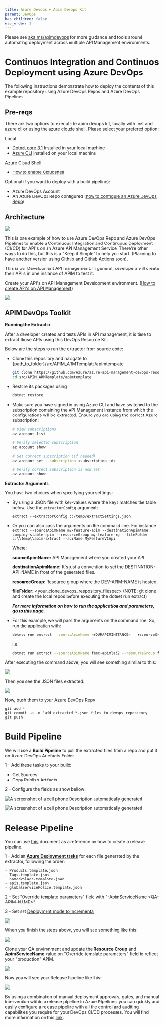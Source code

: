 ```yaml
---
title: Azure Devops + Apim Devops Kit
parent: DevOps
has_children: false
nav_order: 1
---
```



Please see [aka.ms/apimdevops](http://aka.ms/apimdevops) for more guidance and tools around automating deployment across multiple API Management environments.

# Continuos Integration and Continuos Deployment using Azure DevOps

The following instructions demonstrate how to deploy the contents of this example repository using Azure DevOps Repos and Azure DevOps Pipelines.

## Pre-reqs

There are two options to execute te apim devops kit, locally with .net and azure cli or using the azure cloude shell. Please select your prefered option:


Local
- [Dotnet core 3.1](https://dotnet.microsoft.com/download) Installed in your local machine
- [Azure CLI](https://docs.microsoft.com/en-us/cli/azure/install-azure-cli) installed on your local machine 

Azure Cloud Shell
- [How to enable Cloudshell](https://newhelptech.wordpress.com/2019/05/18/step-by-step-how-to-enable-azure-cloud-shell-in-microsoft-azure/)

Optional(if you want to deploy with a build pipeline):

- Azure DevOps Account
- An Azure DevOps Repo configured ([how to configure an Azure DevOps Repo](https://docs.microsoft.com/en-us/azure/devops/repos/get-started/sign-up-invite-teammates?view=azure-devops))


## Architecture

![](../../assets/images/apim-devops-architecture.png)

This is one example of how to use Azure DevOps Repo and Azure DevOps Pipelines to enable a Continuous Integration and Continuous Deployment (CI/CD) for API\'s on an Azure API Management Service. There're other ways to do this, but this is a \"Keep it Simple\" to help you start. (Planning to have another version using Github and Github Actions soon).

This is our Development API management. In general, developers will create their API\'s in one instance of APIM to test it.

Create your API's on API Management Development environment. ([How to create API's on API Management](https://docs.microsoft.com/en-us/azure/api-management/import-and-publish))

![](../../assets/images/apim-dev.png)

## APIM DevOps Toolkit

**Running the Extractor**

After a developer creates and tests APIs in API management, it is time to extract those APIs using this DevOps Resource Kit.

Below are the steps to run the extractor from source code:

- Clone this repository and navigate to {path\_to\_folder}/src/APIM\_ARMTemplate/apimtemplate
    ```bash
    git clone https://github.com/Azure/azure-api-management-devops-resource-kit.git
    cd src/APIM_ARMTemplate/apimtemplate
    ```
- Restore its packages using

    ```bash
    dotnet restore 
    ```

- Make sure you have signed in using Azure CLI and have switched to the subscription containing the API Management instance from which the configurations will be extracted. Ensure you are using the correct Azure subscription: 

   ```bash
   # View subscriptions
   az account list
   ```

   ```bash
   # Verify selected subscription
   az account show
   ```

   ```bash
   # Set correct subscription (if needed)
   az account set --subscription <subscription_id>

   # Verify correct subscription is now set
   az account show
   ```


**Extractor Arguments**

You have two choices when specifying your settings:

- By using a JSON file with key-values where the keys matches the table below. Use the `extractorConfig` argument:

    `extract --extractorConfig c:/temp/extractSettings.json` 

- Or you can also pass the arguments on the command line. For instance 
    `extract --sourceApimName my-feature-apim --destinationApimName company-stable-apim --resourceGroup my-feature-rg --fileFolder c:\\temp\\apim-extract --apiName MyFeatureV1Api`


    Where:

    **sourceApimName:** API Management where you created your API

    **destinationApimName:** It\'s just a convention to set the DESTINATION-API-NAME in front of the generated files.

    **resourceGroup:** Resource group where the DEV-APIM-NAME is hosted.

    **fileFolder:**  <your_clone_devops_respository_filespec>  (NOTE: git clone and create the local repos before executing the dotnet run extract) 

    ***For more information on how to run the application and parameters, [go to this page](https://github.com/Azure/azure-api-management-devops-resource-kit/blob/master/src/APIM_ARMTemplate/README.md#extractor).***

- For this example, we will pass the arguments on the command line.  So, run the application with:

    ```bash
    dotnet run extract --sourceApimName <YOURAPIMINSTANCE> --resourceGroup <YOURAPIMRESOURCEGROUP> --destinationApimName <NEWAPIMINSTANCE>  --fileFolder apim-extract
    ```

    i.e.
    ```bash
    dotnet run extract --sourceApimName famc-apimlab2 --resourceGroup famc-apimlab2 --destinationApimName famc-apimlab2-prod  --fileFolder apim-extract 
    ```



After executing the command above, you will see something similar to this:

![](../../assets/images/apim-extractor.png)

Then you see the JSON files extracted:

![](../../assets/images/extracted-files.png)

Now, push them to your Azure DevOps Repo

```
git add *
git commit -a -m "add extracted *.json files to devops repository
git push
```

# Build Pipeline

We will use a **Build Pipeline** to pull the extracted files from a repo and put it on Azure DevOps Artefacts Folder. 
 
1 - Add these tasks to your build:
- Get Sources
- Copy Publish Artifacts

2 - Configure the fields as show bellow:

![A screenshot of a cell phone Description automatically
generated](../../assets/images/ado-build-pipeline1.png)

![A screenshot of a cell phone Description automatically
generated](../../assets/images/ado-build-pipeline2.png)

# Release Pipeline

You can use [this](https://docs.microsoft.com/en-us/azure/devops/pipelines/release/?view=azure-devops) document as a reference on how to create a release pipeline.

1 - Add an [**Azure Deployment tasks**](https://docs.microsoft.com/en-us/azure/devops/pipelines/tasks/deploy/azure-resource-group-deployment?view=azure-devops) for each file generated by the extractor, following the order:

```
- Products.template.json
- Tags.template.json
- namedValues.template.json
- apis.template.json
- globalServicePolice.template.json
```

2 - Set "Override template parameters" field with "-ApimServiceName \<QA-APIM-NAME>\"

3 - Set set [Deployment mode to Incremental](https://docs.microsoft.com/en-us/azure/azure-resource-manager/templates/deployment-tutorial-pipeline#create-a-devops-project)

![](../../assets/images/ado-release-qa-parameters.png)

When you finish the steps above, you will see something like this:

![](../../assets/images/ado-deploy-qa.png)

Clone your QA environment and update the **Resource Group** and **ApimServiceName** value on "Override template parameters" field to reflect your "production" APIM.

![](../../assets/images/ado-release-prod.png)

Now you will see your Release Pipeline like this:

![](../../assets/images/ado-release-pipeline.png)

By using a combination of manual deployment approvals, gates, and manual intervention within a release pipeline in Azure Pipelines, you can quickly and easily configure a release pipeline with all the control and auditing capabilities you require for your DevOps CI/CD processes. You will find more information on this [link](https://docs.microsoft.com/en-us/azure/devops/pipelines/release/deploy-using-approvals?view=azure-devops). 


